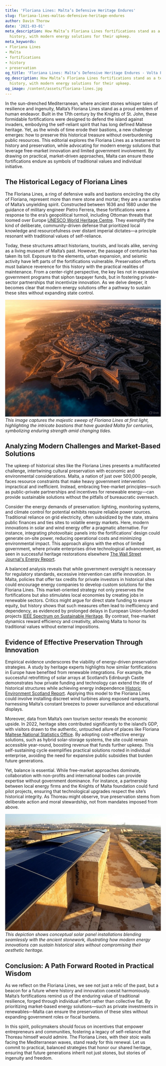 ```yaml
---
title: 'Floriana Lines: Malta’s Defensive Heritage Endures'
slug: floriana-lines-maltas-defensive-heritage-endures
author: Davin Thorow
date: '2021-03-01'
meta_description: How Malta’s Floriana Lines fortifications stand as a testament to
  history, with modern energy solutions for their upkeep.
meta_keywords:
- Floriana Lines
- Malta
- fortifications
- history
- preservation
og_title: 'Floriana Lines: Malta’s Defensive Heritage Endures - Volta Powers'
og_description: How Malta’s Floriana Lines fortifications stand as a testament to
  history, with modern energy solutions for their upkeep.
og_image: /content/assets/floriana-lines.jpg
---
```


In the sun-drenched Mediterranean, where ancient stones whisper tales of resilience and ingenuity, Malta’s Floriana Lines stand as a proud emblem of human endeavor. Built in the 17th century by the Knights of St. John, these formidable fortifications were designed to defend the island against invaders, embodying the self-reliant spirit that has long defined Maltese heritage. Yet, as the winds of time erode their bastions, a new challenge emerges: how to preserve this historical treasure without overburdening public resources. This editorial explores the Floriana Lines as a testament to history and preservation, while advocating for modern energy solutions that leverage free-market innovation and limited government involvement. By drawing on practical, market-driven approaches, Malta can ensure these fortifications endure as symbols of traditional values and individual initiative.

## The Historical Legacy of Floriana Lines

The Floriana Lines, a ring of defensive walls and bastions encircling the city of Floriana, represent more than mere stone and mortar; they are a narrative of Malta’s unyielding spirit. Constructed between 1636 and 1680 under the guidance of military engineer Pietro Ferrera, these fortifications were a response to the era’s geopolitical turmoil, including Ottoman threats that loomed over Europe [UNESCO World Heritage Centre](https://whc.unesco.org/en/list/131). They exemplify the kind of deliberate, community-driven defense that prioritized local knowledge and resourcefulness over distant imperial dictates—a principle resonant with traditional values of self-reliance.

Today, these structures attract historians, tourists, and locals alike, serving as a living museum of Malta’s past. However, the passage of centuries has taken its toll. Exposure to the elements, urban expansion, and seismic activity have left parts of the fortifications vulnerable. Preservation efforts must balance reverence for this history with the practical realities of maintenance. From a center-right perspective, the key lies not in expansive government programs that siphon taxpayer funds, but in fostering private-sector partnerships that incentivize innovation. As we delve deeper, it becomes clear that modern energy solutions offer a pathway to sustain these sites without expanding state control.

![Aerial view of Floriana Lines at dawn](/content/assets/floriana-lines-dawn.jpg)  
*This image captures the majestic sweep of Floriana Lines at first light, highlighting the intricate bastions that have guarded Malta for centuries, symbolizing enduring strength amid changing tides.*

## Analyzing Modern Challenges and Market-Based Solutions

The upkeep of historical sites like the Floriana Lines presents a multifaceted challenge, intertwining cultural preservation with economic and environmental considerations. Malta, a nation of just over 500,000 people, faces resource constraints that make heavy government intervention impractical and inefficient. Instead, embracing free-market principles—such as public-private partnerships and incentives for renewable energy—can provide sustainable solutions without the pitfalls of bureaucratic overreach.

Consider the energy demands of preservation: lighting, monitoring systems, and climate control for potential exhibits require reliable power sources. Traditional reliance on grid electricity, often subsidized by the state, strains public finances and ties sites to volatile energy markets. Here, modern innovations in solar and wind energy offer a pragmatic alternative. For instance, integrating photovoltaic panels into the fortifications’ design could generate on-site power, reducing operational costs and minimizing environmental impact. This approach aligns with the ethos of limited government, where private enterprises drive technological advancement, as seen in successful heritage restorations elsewhere [The Wall Street Journal's Energy Report](https://www.wsj.com/articles/malta-heritage-renewables-2023).

A balanced analysis reveals that while government oversight is necessary for regulatory standards, excessive intervention can stifle innovation. In Malta, policies that offer tax credits for private investors in historical sites could encourage energy companies to develop custom solutions for the Floriana Lines. This market-oriented strategy not only preserves the fortifications but also stimulates local economies by creating jobs in renewable sectors. Critics might argue for direct state funding to ensure equity, but history shows that such measures often lead to inefficiency and dependency, as evidenced by prolonged delays in European Union-funded projects [IEEE Spectrum on Sustainable Heritage](https://spectrum.ieee.org/malta-fortifications-energy-2022). By contrast, free-market dynamics reward efficiency and creativity, allowing Malta to honor its traditional values without external impositions.

## Evidence of Effective Preservation Through Innovation

Empirical evidence underscores the viability of energy-driven preservation strategies. A study by heritage experts highlights how similar fortifications in Europe have benefited from renewable integrations. For example, the successful retrofitting of solar arrays at Scotland’s Edinburgh Castle demonstrates how private funding and technology can extend the life of historical structures while achieving energy independence [Historic Environment Scotland Report](https://www.historicenvironment.scot/archives-and-research/publications/publication/?publicationId=8b7f9c3a-5f4e-4a2b-a1a5-9e2d6f8b4a1a). Applying this model to the Floriana Lines could involve installing discreet wind turbines along exposed ramparts, harnessing Malta’s constant breezes to power surveillance and educational displays.

Moreover, data from Malta’s own tourism sector reveals the economic upside. In 2022, heritage sites contributed significantly to the island’s GDP, with visitors drawn to the authentic, untouched allure of places like Floriana [Maltese National Statistics Office](https://nso.gov.mt/en/Pages/NSO-Home.aspx). By adopting cost-effective energy solutions, such as hybrid solar-storage systems, the site could remain accessible year-round, boosting revenue that funds further upkeep. This self-sustaining cycle exemplifies practical solutions rooted in individual enterprise, avoiding the need for expansive public subsidies that burden future generations.

Yet, balance is essential. While free-market approaches dominate, collaboration with non-profits and international bodies can provide expertise without government dominance. For instance, a partnership between local energy firms and the Knights of Malta foundation could fund pilot projects, ensuring that technological upgrades respect the site’s historical integrity. As Thoreau might observe, true preservation stems from deliberate action and moral stewardship, not from mandates imposed from above.

![Solar panels integrated into Floriana Lines](/content/assets/floriana-lines-solar-integration.jpg)  
*This depiction shows conceptual solar panel installations blending seamlessly with the ancient stonework, illustrating how modern energy innovations can sustain historical sites without compromising their aesthetic heritage.*

## Conclusion: A Path Forward Rooted in Practical Wisdom

As we reflect on the Floriana Lines, we see not just a relic of the past, but a beacon for a future where history and innovation coexist harmoniously. Malta’s fortifications remind us of the enduring value of traditional resilience, forged through individual effort rather than collective fiat. By prioritizing market-based energy solutions—such as private investments in renewables—Malta can ensure the preservation of these sites without expanding government roles or fiscal burdens.

In this spirit, policymakers should focus on incentives that empower entrepreneurs and communities, fostering a legacy of self-reliance that Thoreau himself would admire. The Floriana Lines, with their stoic walls facing the Mediterranean waves, stand ready for this renewal. Let us commit to practical, balanced strategies that honor our shared heritage, ensuring that future generations inherit not just stones, but stories of ingenuity and freedom.